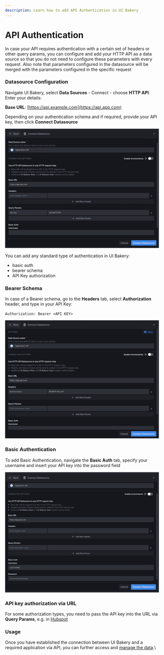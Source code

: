```yaml
---
description: Learn how to add API Authentication in UI Bakery
---
```


# API Authentication

In case your API requires authentication with a certain set of headers or other query params,  you can configure and add your HTTP API as a data source so that you do not need to configure these parameters with every request. Also note that parameters configured in the datasource will be merged with the parameters configured in the specific request

### Datasource **Configuration**

Navigate UI Bakery, select **Data Sources** - Connect - choose **HTTP API**. Enter your details:

**Base URL**: [https://api.example.com](https://api.app.com)

Depending on your authentication schema and if required, provide your API key, then click **Connect Datasource**

![Connecting HTTP API as a data source](<../../../.gitbook/assets/Screenshot 2022-04-25 at 18.19.53.png>)

You can add any standard type of authentication in UI Bakery:

* basic auth
* bearer schema
* API Key authorization

### **Bearer Schema**

In case of a Bearer schema, go to the **Headers** tab, select **Authorization** header, and type in your API Key:

`Authorization: Bearer <API KEY>`

![Bearer schema Authorization](<../../../.gitbook/assets/Screenshot 2022-04-25 at 18.24.39.png>)

### Basic Authentication

To add Basic Authentication, navigate the **Basic Auth** tab, specify your username and insert your API key into the password field

![Adding Basic Authentication](<../../../.gitbook/assets/Screenshot 2022-04-25 at 18.26.07.png>)

### API key authorization via URL

For some authorization types, you need to pass the API key into the URL via **Query Params**, e.g. in [Hubspot](https://docs.uibakery.io/hubspot)

### Usage

Once you have established the connection between UI Bakery and a required application via API, you can further access and [manage the data](https://docs.uibakery.io/http#managing-the-data).\
